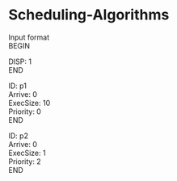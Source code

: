 # Scheduling-Algorithms

Input format <br/>
BEGIN <br/>

DISP: 1 <br/>
END

ID: p1 <br/>
Arrive: 0 <br/>
ExecSize: 10 <br/>
Priority: 0 <br/>
END 

ID: p2 <br/>
Arrive: 0 <br/>
ExecSize: 1 <br/>
Priority: 2 <br/>
END

